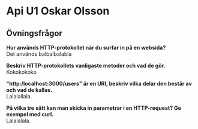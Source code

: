 # Api U1 Oskar Olsson

## Övningsfrågor

**Hur används HTTP-protokollet när du surfar in på en websida?**  
Det används balbalbalabla <br/>

**Beskriv HTTP-protokollets vanligaste metoder och vad de gör.**  
Kokokokoko<br/>

**"http:/localhost:3000/users" är en URI, beskriv vilka delar den består av och vad de kallas.**  
Lalalallala. <br/>

**På vilka tre sätt kan man skicka in parametrar i en HTTP-request? Ge exempel med curl.**  
Lalalalala.

